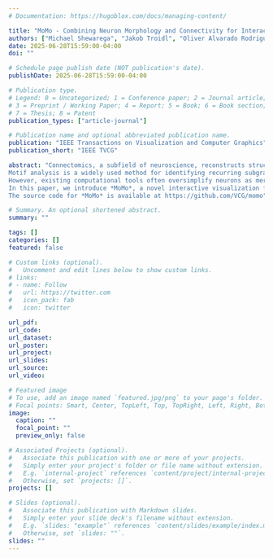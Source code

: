 ```yaml
---
# Documentation: https://hugoblox.com/docs/managing-content/

title: "MoMo - Combining Neuron Morphology and Connectivity for Interactive Motif Analysis in Connectomes"
authors: ["Michael Shewarega", "Jakob Troidl", "Oliver Alvarado Rodriguez", "Mohammad Dindoost", "Philipp Harth", "Hannah Haberkern", "Johannes Stegmaier", "David Bader", "Hanspeter Pfister"]
date: 2025-06-28T15:59:00-04:00
doi: ""

# Schedule page publish date (NOT publication's date).
publishDate: 2025-06-28T15:59:00-04:00

# Publication type.
# Legend: 0 = Uncategorized; 1 = Conference paper; 2 = Journal article;
# 3 = Preprint / Working Paper; 4 = Report; 5 = Book; 6 = Book section;
# 7 = Thesis; 8 = Patent
publication_types: ["article-journal"]

# Publication name and optional abbreviated publication name.
publication: "IEEE Transactions on Visualization and Computer Graphics"
publication_short: "IEEE TVCG"

abstract: "Connectomics, a subfield of neuroscience, reconstructs structural and functional brain maps at synapse-level resolution. These complex spatial maps consist of tree-like neurons interconnected by synapses. 
Motif analysis is a widely used method for identifying recurring subgraph patterns in connectomes. These motifs, thus, potentially represent fundamental units of information processing.
However, existing computational tools often oversimplify neurons as mere nodes in a graph, disregarding their intricate morphologies.
In this paper, we introduce *MoMo*, a novel interactive visualization framework for analyzing *neuron morphology-aware motifs* in large connectome graphs. First, we propose an advanced graph data structure that integrates both neuronal morphology and synaptic connectivity. This enables highly efficient, parallel subgraph isomorphism searches, allowing for interactive morphological motif queries. Second, we develop a sketch-based interface that facilitates the intuitive exploration of morphology-based motifs within our new data structure. Users can conduct interactive motif searches on state-of-the-art connectomes and visualize results as interactive 3D renderings. We present a detailed goal and task analysis for motif exploration in connectomes, incorporating neuron morphology. Finally, we evaluate *MoMo* through case studies with four domain experts, who asses the tool’s usefulness and effectiveness in motif exploration, and relevance to real-world neuroscience research.
The source code for *MoMo* is available at https://github.com/VCG/momo"

# Summary. An optional shortened abstract.
summary: ""

tags: []
categories: []
featured: false

# Custom links (optional).
#   Uncomment and edit lines below to show custom links.
# links:
# - name: Follow
#   url: https://twitter.com
#   icon_pack: fab
#   icon: twitter

url_pdf:
url_code:
url_dataset:
url_poster:
url_project:
url_slides:
url_source:
url_video:

# Featured image
# To use, add an image named `featured.jpg/png` to your page's folder. 
# Focal points: Smart, Center, TopLeft, Top, TopRight, Left, Right, BottomLeft, Bottom, BottomRight.
image:
  caption: ""
  focal_point: ""
  preview_only: false

# Associated Projects (optional).
#   Associate this publication with one or more of your projects.
#   Simply enter your project's folder or file name without extension.
#   E.g. `internal-project` references `content/project/internal-project/index.md`.
#   Otherwise, set `projects: []`.
projects: []

# Slides (optional).
#   Associate this publication with Markdown slides.
#   Simply enter your slide deck's filename without extension.
#   E.g. `slides: "example"` references `content/slides/example/index.md`.
#   Otherwise, set `slides: ""`.
slides: ""
---
```

